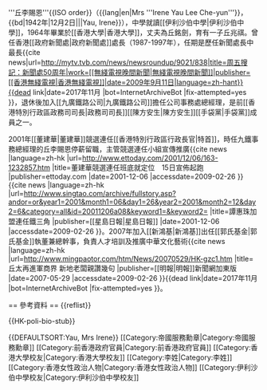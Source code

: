 '''丘李賜恩'''{{ISO order}}（{{lang|en|Mrs '''Irene Yau Lee Che-yun'''}}，{{bd|1942年|12月2日|||Yau, Irene}}），中學就讀[[伊利沙伯中學|伊利沙伯中學]]，1964年畢業於[[香港大學|香港大學]]，丈夫為丘銘劍，育有一子丘兆祺。曾任香港[[政府新聞處|政府新聞處]]處長（1987-1997年），任期是歷任新聞處長中最長<ref>{{cite news|url=http://mytv.tvb.com/news/newsroundup/9021/838|title=周五搜記：新聞處50周年|work=[[無綫電視晚間新聞|無綫電視晚間新聞]]|publisher=[[香港無綫電視|香港無綫電視]]|date=2009年9月11日|language=zh-hant}}{{dead link|date=2017年11月 |bot=InternetArchiveBot |fix-attempted=yes }}</ref>，退休後加入[[九廣鐵路公司|九廣鐵路公司]]擔任公司事務處總經理，是前[[香港特別行政區政務司司長|政務司司長]][[陳方安生|陳方安生]][[手袋黨|手袋黨]]成員之一。

2001年[[董建華|董建華]]競選連任[[香港特別行政區行政長官|特首]]，時任九鐵事務總經理的丘李賜恩停薪留職，主管競選連任小組宣傳推廣<ref>{{cite news |language=zh-hk |url=http://www.ettoday.com/2001/12/06/163-1232857.htm |title=董建華競選連任班底就定位　15日宣佈起跑 |publisher=ettoday.com |date=2001-12-06 |accessdate=2009-02-26 }}</ref><ref>{{cite news |language=zh-hk |url=http://www.singtao.com/archive/fullstory.asp?andor=or&year1=2001&month1=06&day1=26&year2=2001&month2=12&day2=6&category=all&id=20011206a08&keyword1=&keyword2= |title=譚惠珠加盟連任鐵三角 |publisher=[[星島日報|星島日報]] |date=2001-12-06 |accessdate=2009-02-26 }}</ref>。2007年加入[[新鴻基|新鴻基]]出任[[郭氏基金|郭氏基金]]執董兼總幹事，負責人才培訓及推廣中華文化藝術<ref>{{cite news |language=zh-hk |url=http://www.mingpaotor.com/htm/News/20070529/HK-gzc1.htm |title=丘太再進軍商界 新地老闆親讚幾句 |publisher=[[明報|明報]]新聞網加東版 |date=2007-05-29 |accessdate=2009-02-26 }}{{dead link|date=2017年11月 |bot=InternetArchiveBot |fix-attempted=yes }}</ref>。

== 參考資料 ==
{{reflist}}

{{HK-poli-bio-stub}}

{{DEFAULTSORT:Yau, Mrs Irene}}
[[Category:帝國服務勳章|Category:帝國服務勳章]]
[[Category:前香港政府官員|Category:前香港政府官員]]
[[Category:香港大學校友|Category:香港大學校友]]
[[Category:李姓|Category:李姓]]
[[Category:香港女性政治人物|Category:香港女性政治人物]]
[[Category:伊利沙伯中學校友|Category:伊利沙伯中學校友]]